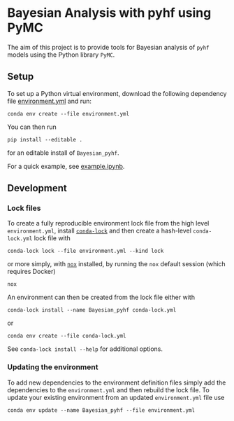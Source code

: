 # Bayesian Analysis with pyhf using PyMC
The aim of this project is to provide tools for Bayesian analysis of ``pyhf`` models using the Python library ``PyMC``.

## Setup
To set up a Python virtual environment, download the following dependency file [environment.yml](https://github.com/malin-horstmann/Bayesian_pyhf/blob/main/environment.yml) and run:

```
conda env create --file environment.yml
```

You can then run
```
pip install --editable .
```
for an editable install of `Bayesian_pyhf`.

For a quick example, see [example.ipynb](https://github.com/malin-horstmann/Bayesian_pyhf/blob/main/examples/example.ipynb).

## Development

### Lock files

To create a fully reproducible environment lock file from the high level `environment.yml`, install [`conda-lock`](https://github.com/conda/conda-lock) and then create a hash-level `conda-lock.yml` lock file with

```
conda-lock lock --file environment.yml --kind lock
```

or more simply, with [`nox`](https://github.com/wntrblm/nox) installed, by running the `nox` default session (which requires Docker)

```
nox
```

An environment can then be created from the lock file either with

```
conda-lock install --name Bayesian_pyhf conda-lock.yml
```

or

```
conda env create --file conda-lock.yml
```

See `conda-lock install --help` for additional options.

### Updating the environment

To add new dependencies to the environment definition files simply add the dependencies to the `environment.yml` and then rebuild the lock file.
To update your existing environment from an updated `environment.yml` file use

```
conda env update --name Bayesian_pyhf --file environment.yml
```
